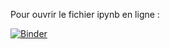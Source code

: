 Pour ouvrir le fichier ipynb en ligne :

[![Binder](https://mybinder.org/badge_logo.svg)](https://mybinder.org/v2/gh/ThomasLENNE/terminale-nsi-cours/master?filepath=%2F12_Parcours_Profondeur%2FGraphes_Parcours_Profondeur.ipynb)